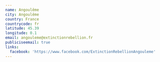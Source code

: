 ```yaml
---
name: Angoulême
city: Angoulême
country: France
countrycode: fr
latitude: 45.39
longitude: 0.1
email: angouleme@extinctionrebellion.fr
publiciseemail: true
links:
  facebook: 'https://www.facebook.com/ExtinctionRebellionAngouleme'
---
```


